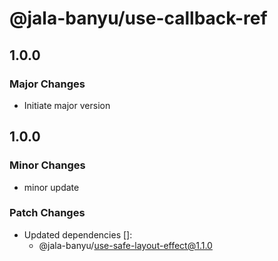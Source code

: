 # @jala-banyu/use-callback-ref

## 1.0.0

### Major Changes

- Initiate major version

## 1.0.0

### Minor Changes

- minor update

### Patch Changes

- Updated dependencies []:
  - @jala-banyu/use-safe-layout-effect@1.1.0
